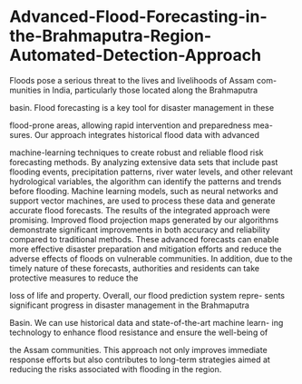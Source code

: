 # Advanced-Flood-Forecasting-in-the-Brahmaputra-Region-Automated-Detection-Approach

Floods pose a serious threat to the lives and livelihoods of Assam com-
munities in India, particularly those located along the Brahmaputra

basin. Flood forecasting is a key tool for disaster management in these

flood-prone areas, allowing rapid intervention and preparedness mea-
sures. Our approach integrates historical flood data with advanced

machine-learning techniques to create robust and reliable flood risk
forecasting methods. By analyzing extensive data sets that include
past flooding events, precipitation patterns, river water levels, and
other relevant hydrological variables, the algorithm can identify the
patterns and trends before flooding. Machine learning models, such
as neural networks and support vector machines, are used to process
these data and generate accurate flood forecasts. The results of the
integrated approach were promising. Improved flood projection maps
generated by our algorithms demonstrate significant improvements in
both accuracy and reliability compared to traditional methods. These
advanced forecasts can enable more effective disaster preparation and
mitigation efforts and reduce the adverse effects of floods on vulnerable
communities. In addition, due to the timely nature of these forecasts,
authorities and residents can take protective measures to reduce the

loss of life and property. Overall, our flood prediction system repre-
sents significant progress in disaster management in the Brahmaputra

Basin. We can use historical data and state-of-the-art machine learn-
ing technology to enhance flood resistance and ensure the well-being of

the Assam communities. This approach not only improves immediate
response efforts but also contributes to long-term strategies aimed at
reducing the risks associated with flooding in the region.
